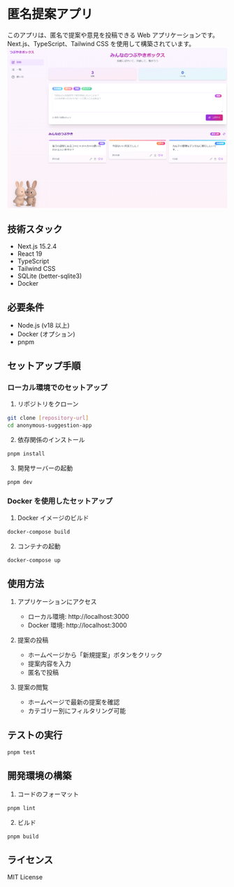 # 匿名提案アプリ

このアプリは、匿名で提案や意見を投稿できる Web アプリケーションです。Next.js、TypeScript、Tailwind CSS を使用して構築されています。
![Home画面](/public/lp.png)

## 技術スタック

- Next.js 15.2.4
- React 19
- TypeScript
- Tailwind CSS
- SQLite (better-sqlite3)
- Docker

## 必要条件

- Node.js (v18 以上)
- Docker (オプション)
- pnpm

## セットアップ手順

### ローカル環境でのセットアップ

1. リポジトリをクローン

```bash
git clone [repository-url]
cd anonymous-suggestion-app
```

2. 依存関係のインストール

```bash
pnpm install
```

3. 開発サーバーの起動

```bash
pnpm dev
```

### Docker を使用したセットアップ

1. Docker イメージのビルド

```bash
docker-compose build
```

2. コンテナの起動

```bash
docker-compose up
```

## 使用方法

1. アプリケーションにアクセス

   - ローカル環境: http://localhost:3000
   - Docker 環境: http://localhost:3000

2. 提案の投稿

   - ホームページから「新規提案」ボタンをクリック
   - 提案内容を入力
   - 匿名で投稿

3. 提案の閲覧
   - ホームページで最新の提案を確認
   - カテゴリー別にフィルタリング可能

## テストの実行

```bash
pnpm test
```

## 開発環境の構築

1. コードのフォーマット

```bash
pnpm lint
```

2. ビルド

```bash
pnpm build
```

## ライセンス

MIT License
